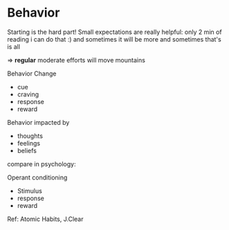 # Behavior

Starting is the hard part!
Small expectations are really helpful:
only 2 min of reading
i can do that :)
and sometimes it will be more and sometimes that's is all

=> **regular** moderate efforts will move mountains


Behavior Change 

- cue
- craving
- response
- reward

Behavior impacted by

- thoughts
- feelings
- beliefs

compare in psychology:

Operant conditioning
 - Stimulus
 - response
 - reward


Ref: Atomic Habits, J.Clear
